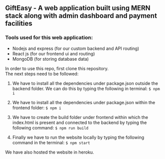 ## GiftEasy - A web application built using MERN stack along with admin dashboard and payment facilities

### Tools used for this web application: 
- Nodejs and express (for our custom backend and API routing)
- React js (for our frontend ui and routing)
- MongoDB (for storing database data)

In order to use this repo, first clone this repository. <br/>
The next steps need to be followed:
1. We have to install all the dependencies under package.json outside the backend folder. We can do this by typing the following in terminal:
```$ npm i ```

2. We have to install all the dependencies under package.json within the frontend folder:
``` $ npm i ``` 
3. We have to create the build folder under frontend within which the index.html is present and connected to the backend by typing the following command: 
``` $ npm run build ```
4. Finally we have to run the website locally by typing the following command in the terminal:
``` $ npm start ``` 

We have also hosted the website in heroku. 

